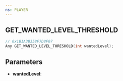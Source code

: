 ```yaml
---
ns: PLAYER
---
```

## GET_WANTED_LEVEL_THRESHOLD

```c
// 0x1B1A3B358F7D8F07
Any GET_WANTED_LEVEL_THRESHOLD(int wantedLevel);
```

## Parameters
* **wantedLevel**:
